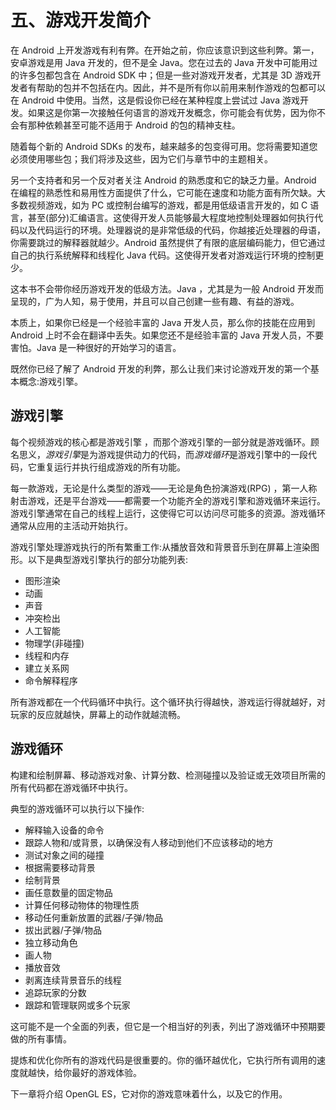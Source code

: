 # 五、游戏开发简介

在 Android 上开发游戏有利有弊。在开始之前，你应该意识到这些利弊。第一，安卓游戏是用 Java 开发的，但不是全 Java。您在过去的 Java 开发中可能用过的许多包都包含在 Android SDK 中；但是一些对游戏开发者，尤其是 3D 游戏开发者有帮助的包并不包括在内。因此，并不是所有你以前用来制作游戏的包都可以在 Android 中使用。当然，这是假设你已经在某种程度上尝试过 Java 游戏开发。如果这是你第一次接触任何语言的游戏开发概念，你可能会有优势，因为你不会有那种依赖甚至可能不适用于 Android 的包的精神支柱。

随着每个新的 Android SDKs 的发布，越来越多的包变得可用。您将需要知道您必须使用哪些包；我们将涉及这些，因为它们与章节中的主题相关。

另一个支持者和另一个反对者关注 Android 的熟悉度和它的缺乏力量。Android 在编程的熟悉性和易用性方面提供了什么，它可能在速度和功能方面有所欠缺。大多数视频游戏，如为 PC 或控制台编写的游戏，都是用低级语言开发的，如 C 语言，甚至(部分)汇编语言。这使得开发人员能够最大程度地控制处理器如何执行代码以及代码运行的环境。处理器说的是非常低级的代码，你越接近处理器的母语，你需要跳过的解释器就越少。Android 虽然提供了有限的底层编码能力，但它通过自己的执行系统解释和线程化 Java 代码。这使得开发者对游戏运行环境的控制更少。

这本书不会带你经历游戏开发的低级方法。Java ，尤其是为一般 Android 开发而呈现的，广为人知，易于使用，并且可以自己创建一些有趣、有益的游戏。

本质上，如果你已经是一个经验丰富的 Java 开发人员，那么你的技能在应用到 Android 上时不会在翻译中丢失。如果您还不是经验丰富的 Java 开发人员，不要害怕。Java 是一种很好的开始学习的语言。

既然你已经了解了 Android 开发的利弊，那么让我们来讨论游戏开发的第一个基本概念:游戏引擎。

## 游戏引擎

每个视频游戏的核心都是游戏引擎 ，而那个游戏引擎的一部分就是游戏循环。顾名思义，*游戏引擎*是为游戏提供动力的代码，而*游戏循环*是游戏引擎中的一段代码，它重复运行并执行组成游戏的所有功能。

每一款游戏，无论是什么类型的游戏——无论是角色扮演游戏(RPG) ，第一人称射击游戏，还是平台游戏——都需要一个功能齐全的游戏引擎和游戏循环来运行。游戏引擎通常在自己的线程上运行，这使得它可以访问尽可能多的资源。游戏循环通常从应用的主活动开始执行。

游戏引擎处理游戏执行的所有繁重工作:从播放音效和背景音乐到在屏幕上渲染图形。以下是典型游戏引擎执行的部分功能列表:

*   图形渲染
*   动画
*   声音
*   冲突检出
*   人工智能
*   物理学(非碰撞)
*   线程和内存
*   建立关系网
*   命令解释程序

所有游戏都在一个代码循环中执行。这个循环执行得越快，游戏运行得就越好，对玩家的反应就越快，屏幕上的动作就越流畅。

## 游戏循环

构建和绘制屏幕、移动游戏对象、计算分数、检测碰撞以及验证或无效项目所需的所有代码都在游戏循环中执行。

典型的游戏循环可以执行以下操作:

*   解释输入设备的命令
*   跟踪人物和/或背景，以确保没有人移动到他们不应该移动的地方
*   测试对象之间的碰撞
*   根据需要移动背景
*   绘制背景
*   画任意数量的固定物品
*   计算任何移动物体的物理性质
*   移动任何重新放置的武器/子弹/物品
*   拔出武器/子弹/物品
*   独立移动角色
*   画人物
*   播放音效
*   剥离连续背景音乐的线程
*   追踪玩家的分数
*   跟踪和管理联网或多个玩家

这可能不是一个全面的列表，但它是一个相当好的列表，列出了游戏循环中预期要做的所有事情。

提炼和优化你所有的游戏代码是很重要的。你的循环越优化，它执行所有调用的速度就越快，给你最好的游戏体验。

下一章将介绍 OpenGL ES，它对你的游戏意味着什么，以及它的作用。